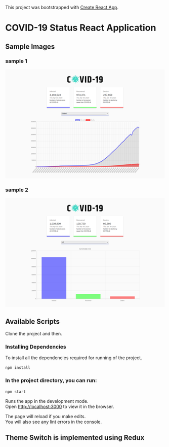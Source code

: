 This project was bootstrapped with [Create React App](https://github.com/facebook/create-react-app).

# COVID-19 Status React Application

## Sample Images
### sample 1
![alt text](./src/images/image1.png?raw=true)
### sample 2
![alt text](./src/images/image2.png?raw=true)


## Available Scripts

Clone the project and then.
### Installing Dependencies
To install all the dependencies required for running of the project.
```
npm install
```

### In the project directory, you can run:

 ```
 npm start
 ```

Runs the app in the development mode.<br />
Open [http://localhost:3000](http://localhost:3000) to view it in the browser.

The page will reload if you make edits.<br />
You will also see any lint errors in the console.

## Theme Switch is implemented using Redux
